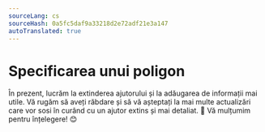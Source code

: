 ```yaml
---
sourceLang: cs
sourceHash: 0a5fc5daf9a33218d2e72adf21e3a147
autoTranslated: true
---
```


# Specificarea unui poligon
În prezent, lucrăm la extinderea ajutorului și la adăugarea de informații mai utile. Vă rugăm să aveți răbdare și să vă așteptați la mai multe actualizări care vor sosi în curând cu un ajutor extins și mai detaliat. 🚀 Vă mulțumim pentru înțelegere! 😊